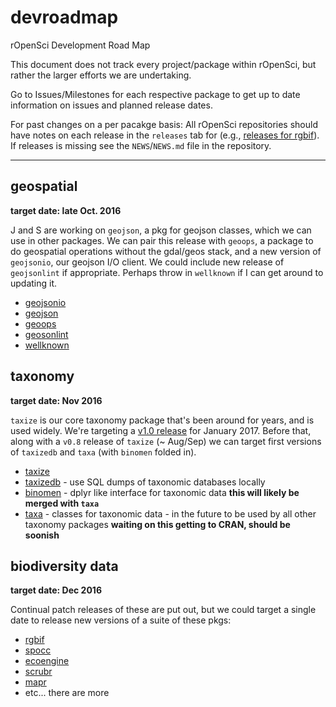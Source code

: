 devroadmap
==========

rOpenSci Development Road Map

This document does not track every project/package within rOpenSci,
but rather the larger efforts we are undertaking.

Go to Issues/Milestones for each respective package to get up
to date information on issues and planned release dates.

For past changes on a per pacakge basis: All rOpenSci repositories should
have notes on each release in the `releases` tab for
(e.g., [releases for rgbif](https://github.com/ropensci/rgbif/releases)). If
releases is missing see the `NEWS`/`NEWS.md` file in the repository.

--------

## geospatial

__target date: late Oct. 2016__

J and S are working on `geojson`, a pkg for geojson classes, which we can use in other packages. We can pair this release with `geoops`, a package to do geospatial operations without the gdal/geos stack, and a new version of `geojsonio`, our geojson I/O client. We could include new release of `geojsonlint` if appropriate. Perhaps throw in `wellknown` if I can get around to updating it.

* [geojsonio](https://github.com/ropenscilabs/geojsonio)
* [geojson](https://github.com/ropenscilabs/geojson)
* [geoops](https://github.com/ropenscilabs/geoops)
* [geosonlint](https://github.com/ropenscilabs/geojsonlint)
* [wellknown](https://github.com/ropenscilabs/wellknown)

## taxonomy

__target date: Nov 2016__

`taxize` is our core taxonomy package that's been around for years, and is used widely. We're targeting a [v1.0 release](https://github.com/ropensci/taxize/milestones/v1.0) for January 2017. Before that, along with a `v0.8` release of `taxize` (~ Aug/Sep) we can target first versions of `taxizedb` and `taxa` (with `binomen` folded in).

* [taxize](https://github.com/ropensci/taxize)
* [taxizedb](https://github.com/ropenscilabs/taxizedb) - use SQL dumps of taxonomic databases locally
* [binomen](https://github.com/ropensci/binomen) - dplyr like interface for taxonomic data __this will likely be merged with `taxa`__
* [taxa](https://github.com/ropenscilabs/taxa) - classes for taxonomic data - in the future to be used by all other taxonomy packages __waiting on this getting to CRAN, should be soonish__

## biodiversity data

__target date: Dec 2016__

Continual patch releases of these are put out, but we could target a single date to release new versions of a suite of these pkgs:

* [rgbif](https://github.com/ropensci/rgbif)
* [spocc](https://github.com/ropensci/spocc)
* [ecoengine](https://github.com/ropensci/ecoengine)
* [scrubr](https://github.com/ropenscilabs/scrubr)
* [mapr](https://github.com/ropensci/mapr)
* etc... there are more
